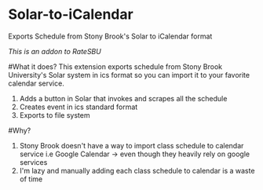 # Solar-to-iCalendar
Exports Schedule from Stony Brook's Solar to iCalendar format

_This is an addon to RateSBU_

#What it does?
This extension exports schedule from Stony Brook University's Solar system in ics format so you can import it to your favorite calendar service.
  1. Adds a button in Solar that invokes and scrapes all the schedule
  2. Creates event in ics standard format
  3. Exports to file system
  
#Why?
1. Stony Brook doesn't have a way to import class schedule to calendar service i.e Google Calendar -> even though they heavily rely on google services
2. I'm lazy and manually adding each class schedule to calendar is a waste of time


